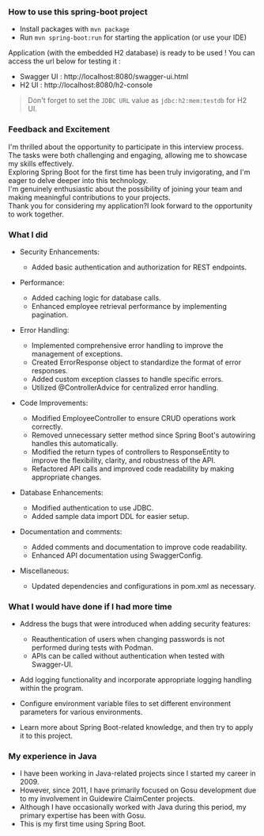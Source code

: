 ### How to use this spring-boot project

- Install packages with `mvn package`
- Run `mvn spring-boot:run` for starting the application (or use your IDE)

Application (with the embedded H2 database) is ready to be used ! You can access the url below for testing it :

- Swagger UI : http://localhost:8080/swagger-ui.html
- H2 UI : http://localhost:8080/h2-console

> Don't forget to set the `JDBC URL` value as `jdbc:h2:mem:testdb` for H2 UI.

### Feedback and Excitement
I'm thrilled about the opportunity to participate in this interview process. <br>
The tasks were both challenging and engaging, allowing me to showcase my skills effectively.<br>
Exploring Spring Boot for the first time has been truly invigorating, and I'm eager to delve deeper into this technology.<br> 
I'm genuinely enthusiastic about the possibility of joining your team and making meaningful contributions to your projects.<br> 
Thank you for considering my application?I look forward to the opportunity to work together.

### What I did

- Security Enhancements:
  - Added basic authentication and authorization for REST endpoints.

- Performance:
  - Added caching logic for database calls.
  - Enhanced employee retrieval performance by implementing pagination.

- Error Handling:
  - Implemented comprehensive error handling to improve the management of exceptions.
  - Created ErrorResponse object to standardize the format of error responses.
  - Added custom exception classes to handle specific errors.
  - Utilized @ControllerAdvice for centralized error handling.

- Code Improvements:
  - Modified EmployeeController to ensure CRUD operations work correctly.
  - Removed unnecessary setter method since Spring Boot's autowiring handles this automatically.
  - Modified the return types of controllers to ResponseEntity to improve the flexibility, clarity, and robustness of the API.
  - Refactored API calls and improved code readability by making appropriate changes.

- Database Enhancements:
  - Modified authentication to use JDBC.
  - Added sample data import DDL for easier setup.

- Documentation and comments:
  - Added comments and documentation to improve code readability.
  - Enhanced API documentation using SwaggerConfig.
  
- Miscellaneous:
  - Updated dependencies and configurations in pom.xml as necessary.


### What I would have done if I had more time

- Address the bugs that were introduced when adding security features:
  - Reauthentication of users when changing passwords is not performed during tests with Podman.
  - APIs can be called without authentication when tested with Swagger-UI.

- Add logging functionality and incorporate appropriate logging handling within the program.

- Configure environment variable files to set different environment parameters for various environments.

- Learn more about Spring Boot-related knowledge, and then try to apply it to this project.

### My experience in Java

- I have been working in Java-related projects since I started my career in 2009.
- However, since 2011, I have primarily focused on Gosu development due to my involvement in Guidewire ClaimCenter projects.
- Although I have occasionally worked with Java during this period, my primary expertise has been with Gosu.
- This is my first time using Spring Boot.